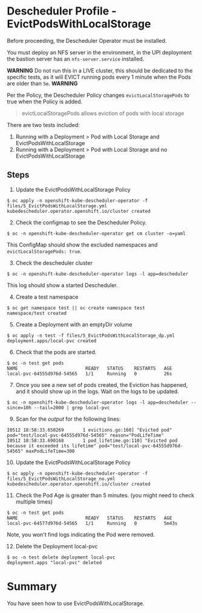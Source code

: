 # Descheduler Profile - EvictPodsWithLocalStorage

Before proceeding, the Descheduler Operator must be installed.

You must deploy an NFS server in the environment, in the UPI deployment the bastion server has an `nfs-server.service` installed.

**WARNING**
Do not run this in a LIVE cluster, this should be dedicated to the specific tests, as it will EVICT running pods every 1 minute when the Pods are older than `5m`.
**WARNING**

Per the Policy, the Descheduler Policy changes `evictLocalStoragePods` to true when the Policy is added.

> evictLocalStoragePods allows eviction of pods with local storage

There are two tests included: 

1. Running with a Deployment > Pod with Local Storage and EvictPodsWithLocalStorage
2. Running with a Deployment > Pod with Local Storage and no EvictPodsWithLocalStorage

## Steps

1. Update the EvictPodsWithLocalStorage Policy

```
$ oc apply -n openshift-kube-descheduler-operator -f files/5_EvictPodsWithLocalStorage.yml
kubedescheduler.operator.openshift.io/cluster created
```

2. Check the configmap to see the Descheduler Policy. 

```
$ oc -n openshift-kube-descheduler-operator get cm cluster -o=yaml
```

This ConfigMap should show the excluded namespaces and `evictLocalStoragePods: true`.

3. Check the descheduler cluster 

```
$ oc -n openshift-kube-descheduler-operator logs -l app=descheduler 
```

This log should show a started Descheduler.

4. Create a test namespace

```
$ oc get namespace test || oc create namespace test
namespace/test created
```

5. Create a Deployment with an emptyDir volume

```
$ oc apply -n test -f files/5_EvictPodsWithLocalStorage_dp.yml
deployment.apps/local-pvc created
```

6. Check that the pods are started.

```
$ oc -n test get pods       
NAME                         READY   STATUS    RESTARTS   AGE
local-pvc-64555d976d-54565   1/1     Running   0          26s
```

7. Once you see a new set of pods created, the Eviction has happened, and it should show up in the logs. Wait on the logs to be updated.

```
$ oc -n openshift-kube-descheduler-operator logs -l app=descheduler --since=10h --tail=2000 | grep local-pvc
```

9. Scan for the *output* for the following lines:

```
I0512 18:58:33.650269       1 evictions.go:160] "Evicted pod" pod="test/local-pvc-64555d976d-54565" reason="PodLifeTime"
I0512 18:58:33.690168       1 pod_lifetime.go:110] "Evicted pod because it exceeded its lifetime" pod="test/local-pvc-64555d976d-54565" maxPodLifeTime=300
```

10. Update the EvictPodsWithLocalStorage Policy

```
$ oc apply -n openshift-kube-descheduler-operator -f files/5_EvictPodsWithLocalStorage_no.yml
kubedescheduler.operator.openshift.io/cluster created
```

11. Check the Pod Age is greater than 5 minutes. (you might need to check multiple times)

```
$ oc -n test get pods
NAME                         READY   STATUS    RESTARTS   AGE
local-pvc-64577d976d-54565   1/1     Running   0          5m43s
```

Note, you won't find logs indicating the Pod were removed.

12. Delete the Deployment local-pvc

```
$ oc -n test delete deployment local-pvc
deployment.apps "local-pvc" deleted
```

# Summary 

You have seen how to use EvictPodsWithLocalStorage.